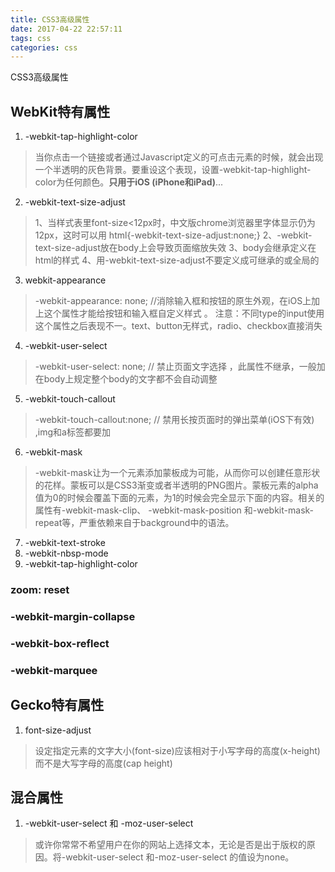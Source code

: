 ```yaml
---
title: CSS3高级属性
date: 2017-04-22 22:57:11
tags: css
categories: css
---
```


CSS3高级属性
<!-- more -->
##  WebKit特有属性
1. -webkit-tap-highlight-color
>当你点击一个链接或者通过Javascript定义的可点击元素的时候，就会出现一个半透明的灰色背景。要重设这个表现，设置-webkit-tap-highlight-color为任何颜色。**只用于iOS (iPhone和iPad)**...

2. -webkit-text-size-adjust
>1、当样式表里font-size<12px时，中文版chrome浏览器里字体显示仍为12px，这时可以用 html{-webkit-text-size-adjust:none;}
2、-webkit-text-size-adjust放在body上会导致页面缩放失效
3、body会继承定义在html的样式
4、用-webkit-text-size-adjust不要定义成可继承的或全局的
3. webkit-appearance
> -webkit-appearance: none;   //消除输入框和按钮的原生外观，在iOS上加上这个属性才能给按钮和输入框自定义样式 。   注意：不同type的input使用这个属性之后表现不一。text、button无样式，radio、checkbox直接消失
4. -webkit-user-select
> -webkit-user-select: none; // 禁止页面文字选择 ，此属性不继承，一般加在body上规定整个body的文字都不会自动调整
5. -webkit-touch-callout
> -webkit-touch-callout:none;  // 禁用长按页面时的弹出菜单(iOS下有效) ,img和a标签都要加
6. -webkit-mask
> -webkit-mask让为一个元素添加蒙板成为可能，从而你可以创建任意形状的花样。蒙板可以是CSS3渐变或者半透明的PNG图片。蒙板元素的alpha值为0的时候会覆盖下面的元素，为1的时候会完全显示下面的内容。相关的属性有-webkit-mask-clip、 -webkit-mask-position 和-webkit-mask-repeat等，严重依赖来自于background中的语法。
7. -webkit-text-stroke
8. -webkit-nbsp-mode
9. -webkit-tap-highlight-color
### zoom: reset
### -webkit-margin-collapse
### -webkit-box-reflect
### -webkit-marquee
##  Gecko特有属性
1. font-size-adjust
> 设定指定元素的文字大小(font-size)应该相对于小写字母的高度(x-height)而不是大写字母的高度(cap height)
##  混合属性
1. -webkit-user-select 和 -moz-user-select
> 或许你常常不希望用户在你的网站上选择文本，无论是否是出于版权的原因。将-webkit-user-select 和-moz-user-select 的值设为none。
